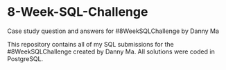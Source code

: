 # 8-Week-SQL-Challenge
Case study question and answers for #8WeekSQLChallenge by Danny Ma

This repository contains all of my SQL submissions for the #8WeekSQLChallenge created by Danny Ma.
All solutions were coded in PostgreSQL.
